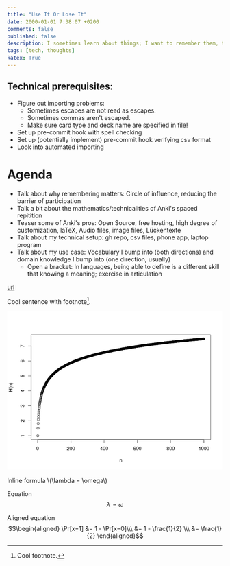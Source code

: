 ```yaml
---
title: "Use It Or Lose It"
date: 2000-01-01 7:38:07 +0200
comments: false
published: false
description: I sometimes learn about things; I want to remember them, too
tags: [tech, thoughts]
katex: True
---
```


## Technical prerequisites:
* Figure out importing problems:
  * Sometimes escapes are not read as escapes.
  * Sometimes commas aren't escaped.
  * Make sure card type and deck name are specified in file!
* Set up pre-commit hook with spell checking
* Set up (potentially implement) pre-commit hook verifying csv format
* Look into automated importing

# Agenda

* Talk about why remembering matters: Circle of influence, reducing the barrier of participation
* Talk a bit about the mathematics/technicalities of Anki's spaced repitition
* Teaser some of Anki's pros: Open Source, free hosting, high degree of customization, laTeX, Audio files, image files, Lückentexte
* Talk about my technical setup: gh repo, csv files, phone app, laptop program
* Talk about my use case: Vocabulary I bump into (both directions) and domain knowledge I bump into (one direction, usually)
  * Open a bracket: In languages, being able to define is a different skill that knowing a meaning; exercise in articulation


[url](https://google.com)


Cool sentence with footnote[^0].

![image](/imgs/Hn.png)

Inline formula \\(\lambda = \omega\\)

Equation $$\lambda = \omega$$

Aligned equation
$$\begin{aligned}
\Pr[x=1] &= 1 - \Pr[x=0]\\\
&= 1 - \frac{1}{2} \\\
&= \frac{1}{2}
\end{aligned}$$


[^0]: Cool footnote.

